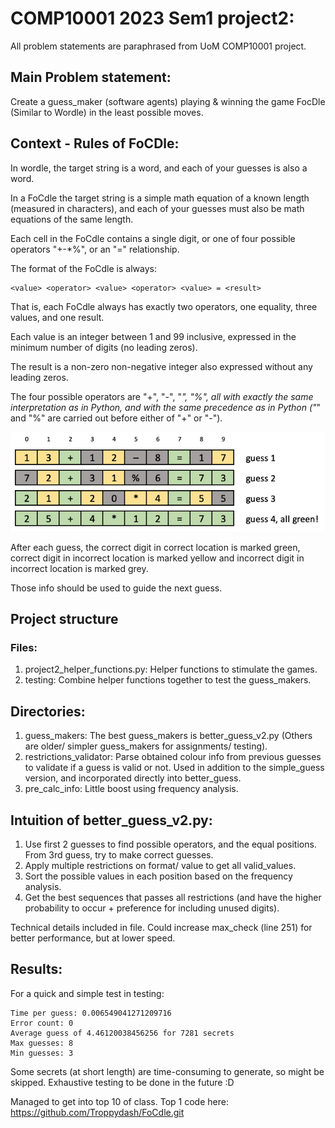 # COMP10001 2023 Sem1 project2:

All problem statements are paraphrased from UoM COMP10001 project.

## Main Problem statement: 
Create a guess_maker (software agents) playing & winning the game FocDle (Similar to Wordle)
in the least possible moves.

## Context - Rules of FoCDle:

In wordle, the target string is a word, and each of your guesses is also a word. 

In a FoCdle the target string is a simple math equation of a known length (measured in characters), and each of your guesses must also be math equations of the same length.

Each cell in the FoCdle contains a single digit, or one of four possible operators "+-*%", or an "=" relationship. 

The format of the FoCdle is always: 
```
<value> <operator> <value> <operator> <value> = <result>
```
 That is, each FoCdle always has exactly two operators, one equality, three values, and one result. 
 
 Each value is an integer between 1 and 99 inclusive, expressed in the minimum number of digits (no leading zeros). 
 
 The result is a non-zero non-negative integer also expressed without any leading zeros. 
 
 The four possible operators are "+", "-", "*", "%", all with exactly the same interpretation as in Python, and with the same precedence as in Python ("*" and "%" are carried out before either of "+" or "-").

 ![Alt text](FocDle_img.png)

After each guess, the correct digit in correct location is marked green, correct digit in incorrect location is marked yellow and incorrect digit in incorrect location is marked grey.

Those info should be used to guide the next guess.

## Project structure

### Files:
1. project2_helper_functions.py: Helper functions to stimulate the games.
2. testing: Combine helper functions together to test the guess_makers.

## Directories:
1. guess_makers: The best guess_makers is better_guess_v2.py (Others are older/ simpler guess_makers for assignments/ testing).
2. restrictions_validator: Parse obtained colour info from previous guesses to validate if a guess is valid or not. Used in addition to the simple_guess version, and incorporated directly into better_guess.
3. pre_calc_info: Little boost using frequency analysis.

## Intuition of better_guess_v2.py:
1. Use first 2 guesses to find possible operators, and the equal positions. From 3rd guess, try to make correct guesses.
2. Apply multiple restrictions on format/ value to get all valid_values.
3. Sort the possible values in each position based on the frequency analysis.
4. Get the best sequences that passes all restrictions (and have the higher probability to occur + preference for including unused digits).

Technical details included in file. Could increase max_check (line 251) for better performance, but at lower speed.

## Results:
For a quick and simple test in testing:
```
Time per guess: 0.006549041271209716
Error count: 0
Average guess of 4.46120038456256 for 7281 secrets
Max guesses: 8
Min guesses: 3
```

Some secrets (at short length) are time-consuming to generate, so might be skipped. Exhaustive testing to be done in the future :D

Managed to get into top 10 of class. Top 1 code here: https://github.com/Troppydash/FoCdle.git
